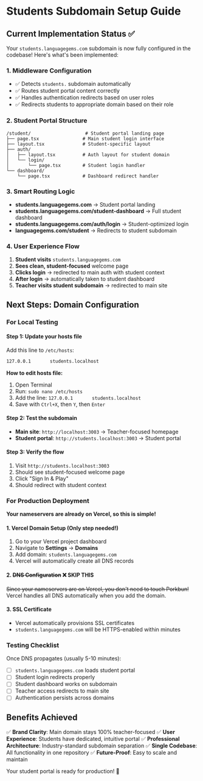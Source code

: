# Students Subdomain Setup Guide

## Current Implementation Status ✅

Your `students.languagegems.com` subdomain is now fully configured in the codebase! Here's what's been implemented:

### 1. Middleware Configuration
- ✅ Detects `students.` subdomain automatically
- ✅ Routes student portal content correctly
- ✅ Handles authentication redirects based on user roles
- ✅ Redirects students to appropriate domain based on their role

### 2. Student Portal Structure
```
/student/                    # Student portal landing page
├── page.tsx                # Main student login interface
├── layout.tsx              # Student-specific layout
├── auth/
│   ├── layout.tsx          # Auth layout for student domain
│   └── login/
│       └── page.tsx        # Student login handler
└── dashboard/
    └── page.tsx            # Dashboard redirect handler
```

### 3. Smart Routing Logic
- **students.languagegems.com** → Student portal landing
- **students.languagegems.com/student-dashboard** → Full student dashboard
- **students.languagegems.com/auth/login** → Student-optimized login
- **languagegems.com/student** → Redirects to student subdomain

### 4. User Experience Flow
1. **Student visits** `students.languagegems.com`
2. **Sees clean, student-focused** welcome page
3. **Clicks login** → redirected to main auth with student context
4. **After login** → automatically taken to student dashboard
5. **Teacher visits student subdomain** → redirected to main site

## Next Steps: Domain Configuration

### For Local Testing

#### Step 1: Update your hosts file
Add this line to `/etc/hosts`:
```bash
127.0.0.1       students.localhost
```

**How to edit hosts file:**
1. Open Terminal
2. Run: `sudo nano /etc/hosts`
3. Add the line: `127.0.0.1       students.localhost`
4. Save with `Ctrl+X`, then `Y`, then `Enter`

#### Step 2: Test the subdomain
- **Main site**: `http://localhost:3003` → Teacher-focused homepage
- **Student portal**: `http://students.localhost:3003` → Student portal

#### Step 3: Verify the flow
1. Visit `http://students.localhost:3003`
2. Should see student-focused welcome page
3. Click "Sign In & Play" 
4. Should redirect with student context

### For Production Deployment

**Your nameservers are already on Vercel, so this is simple!**

#### 1. Vercel Domain Setup (Only step needed!)
1. Go to your Vercel project dashboard
2. Navigate to **Settings** → **Domains**  
3. Add domain: `students.languagegems.com`
4. Vercel will automatically create all DNS records

#### 2. ~~DNS Configuration~~ ❌ **SKIP THIS**
~~Since your nameservers are on Vercel, you don't need to touch Porkbun!~~
Vercel handles all DNS automatically when you add the domain.

#### 3. SSL Certificate
- Vercel automatically provisions SSL certificates
- `students.languagegems.com` will be HTTPS-enabled within minutes

### Testing Checklist

Once DNS propagates (usually 5-10 minutes):

- [ ] `students.languagegems.com` loads student portal
- [ ] Student login redirects properly
- [ ] Student dashboard works on subdomain
- [ ] Teacher access redirects to main site
- [ ] Authentication persists across domains

## Benefits Achieved

✅ **Brand Clarity**: Main domain stays 100% teacher-focused
✅ **User Experience**: Students have dedicated, intuitive portal
✅ **Professional Architecture**: Industry-standard subdomain separation
✅ **Single Codebase**: All functionality in one repository
✅ **Future-Proof**: Easy to scale and maintain

Your student portal is ready for production! 🚀
